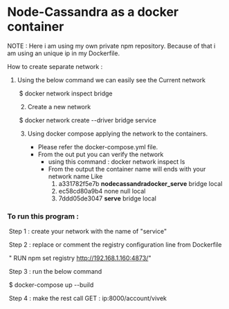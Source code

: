 # Node-Cassandra as a docker container

NOTE : Here i am using my own private npm repository. Because of that i am using an unique ip in my Dockerfile.

How to create separate network : 

 1. Using the below command we can easily see the Current network

    ​        $ docker network inspect bridge

    2. Create a new network

      ​	$ docker network create --driver bridge service

    3. Using docker compose applying the network to the containers.

       * Please refer the docker-compose.yml file. 
       * From the out put you  can verify the network
         * using this command : docker network inspect ls
         * From the output the container name will ends with your network name Like 
           1. a331782f5e7b        **nodecassandradocker_serve**     bridge              local
           2. ec58cd80a9b4        none                          		   null                local
           3. 7ddd05de3047        **serve**                                          bridge              local

### **To run this program :** 

​      Step 1 : create your network with the name of  "service"

​      Step 2 : replace or comment the registry configuration line from Dockerfile 

​                    " RUN npm set registry http://192.168.1.160:4873/"

​       Step  3 : run the below command

​			$ docker-compose up --build

​        Step 4 : make the rest call  GET : ip:8000/account/vivek

 

 


